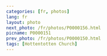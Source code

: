 ```yaml
---
categories: [fr, photos]
lang: fr
layout: photo
next_photo: /fr/photos/P0000156.html
picname: P0000151
prev_photo: /fr/photos/P0000150.html
tags: [Hottentotten Church]
---
```

